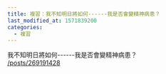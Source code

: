 ```yaml
---
title: 複習：我不知明日將如何------我是否會變精神病患？
last_modified_at: 1571839200
categories:
  - 複習
---
```


<p>我不知明日將如何------我是否會變精神病患？<br>
<a href="/posts/269191428" target="_blank">/posts/269191428</a></p>

<p>&nbsp;</p>

